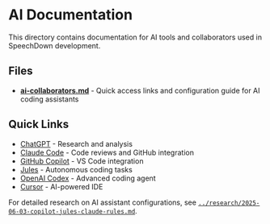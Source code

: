 # AI Documentation

This directory contains documentation for AI tools and collaborators used in SpeechDown development.

## Files

- **[ai-collaborators.md](ai-collaborators.md)** - Quick access links and configuration guide for AI coding assistants

## Quick Links

- [ChatGPT](https://chatgpt.com/) - Research and analysis
- [Claude Code](https://www.anthropic.com/claude) - Code reviews and GitHub integration
- [GitHub Copilot](https://github.com/features/copilot) - VS Code integration
- [Jules](https://jules.google/) - Autonomous coding tasks
- [OpenAI Codex](https://chatgpt.com/codex) - Advanced coding agent
- [Cursor](https://cursor.sh/) - AI-powered IDE

For detailed research on AI assistant configurations, see [`../research/2025-06-03-copilot-jules-claude-rules.md`](../research/2025-06-03-copilot-jules-claude-rules.md).

